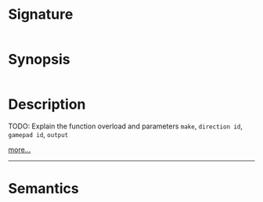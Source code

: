 # Signature
```vikid-signature
```

# Synopsis
```vikid-synopsis
```

# Description
TODO: Explain the function overload and parameters `make`, `direction id`, `gamepad id`, `output`

[more...](https://www.w3.org/TR/gamepad/#fig-visual-representation-of-a-standard-gamepad-layout)

----
# Semantics